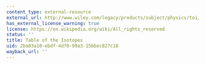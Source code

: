```yaml
---
content_type: external-resource
external_url: http://www.wiley.com/legacy/products/subject/physics/toi/
has_external_license_warning: true
license: https://en.wikipedia.org/wiki/All_rights_reserved
status: ''
title: Table of the Isotopes
uid: 2ba03a10-ebdf-4d70-99a3-15bbec827c18
wayback_url: ''
---
```


